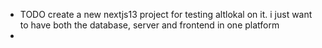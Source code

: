 - TODO create a new nextjs13 project for testing altlokal on it. i just want to have both the database, server and frontend in one platform
-